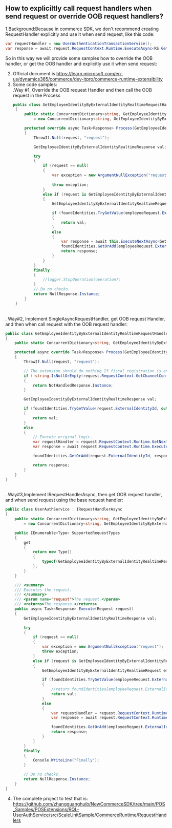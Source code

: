 ## How to expliciltly call request handlers when send request or override OOB request handlers?

1.Background:Because in commerce SDK, we don't recommend creating RequestHandler explicitly and use it when send request,  like this code:
```cs
var requestHandler = new UserAuthenticationTransactionService();
var response = await request.RequestContext.Runtime.ExecuteAsync<RS.GetEmployeeIdentityByExternalIdentityRealtimeResponse>(request, request.RequestContext, requestHandler).ConfigureAwait(false);
```
So in this way we will provide some samples how to override the OOB  handler, or get the OOB  handler and explicitly use it when send request:

2.  Official document is https://learn.microsoft.com/en-us/dynamics365/commerce/dev-itpro/commerce-runtime-extensibility
3. Some code samples:<br/>
   .Way #1,  Override the OOB request Handler and then call the OOB request in the Process
   ```cs
   public class GetEmployeeIdentityByExternalIdentityRealtimeRequestHandler : SingleAsyncRequestHandler<GetEmployeeIdentityByExternalIdentityRealtimeRequest>
    {
        public static ConcurrentDictionary<string, GetEmployeeIdentityByExternalIdentityRealtimeResponse> foundIdentities
            = new ConcurrentDictionary<string, GetEmployeeIdentityByExternalIdentityRealtimeResponse>();

        protected override async Task<Response> Process(GetEmployeeIdentityByExternalIdentityRealtimeRequest request)
        {
            ThrowIf.Null(request, "request");

            GetEmployeeIdentityByExternalIdentityRealtimeResponse val;

            try
            {
                if (request == null)
                {
                    var exception = new ArgumentNullException("request");
                   
                    throw exception;
                }
                else if (request is GetEmployeeIdentityByExternalIdentityRealtimeRequest)
                {
                    GetEmployeeIdentityByExternalIdentityRealtimeRequest employeeRequest = request as GetEmployeeIdentityByExternalIdentityRealtimeRequest;

                    if (foundIdentities.TryGetValue(employeeRequest.ExternalIdentityId, out val))
                    {    
                        return val;
                    }
                    else
                    {
                        var response = await this.ExecuteNextAsync<GetEmployeeIdentityByExternalIdentityRealtimeResponse>(request).ConfigureAwait(false);
                        foundIdentities.GetOrAdd(employeeRequest.ExternalIdentityId, response);
                        return response;
                    }
                }
            }
            finally
            {
                //logger.StopOperation(operation);
            }
            // Do no checks.
            return NullResponse.Instance;
        }
    }
   ```
<br/>
   . Way#2, Implement SingleAsyncRequestHandler, get OOB  request Handler, and then when call request with the OOB  request handler:

  ```cs
  public class GetEmployeeIdentityByExternalIdentityRealtimeRequestHandlerV2 : SingleAsyncRequestHandler<GetEmployeeIdentityByExternalIdentityRealtimeRequest>
  {
      public static ConcurrentDictionary<string, GetEmployeeIdentityByExternalIdentityRealtimeResponse> foundIdentities = new ConcurrentDictionary<string, GetEmployeeIdentityByExternalIdentityRealtimeResponse>();
  
      protected async override Task<Response> Process(GetEmployeeIdentityByExternalIdentityRealtimeRequest request)
      {
          ThrowIf.Null(request, "request");
  
          // The extension should do nothing If fiscal registration is enabled and legacy extension were used to run registration process.
          if (!string.IsNullOrEmpty(request.RequestContext.GetChannelConfiguration().FiscalRegistrationProcessId))
          {
              return NotHandledResponse.Instance;
          }
  
          GetEmployeeIdentityByExternalIdentityRealtimeResponse val;
  
          if (foundIdentities.TryGetValue(request.ExternalIdentityId, out val))
          {
              return val;
          }
          else
          {
              // Execute original logic.
              var requestHandler = request.RequestContext.Runtime.GetNextAsyncRequestHandler(request.GetType(), this);
              var response = await request.RequestContext.Runtime.ExecuteAsync<GetEmployeeIdentityByExternalIdentityRealtimeResponse>(request, request.RequestContext, requestHandler, false).ConfigureAwait(false);
  
              foundIdentities.GetOrAdd(request.ExternalIdentityId, response);
  
              return response;
          }
      }
  }
  ```
<br/>
. Way#3,Implement IRequestHandlerAsync,  then get OOB  request handler, and when send request using the base request handler:

 ```cs
 public class UserAuthService : IRequestHandlerAsync
 {
     public static ConcurrentDictionary<string, GetEmployeeIdentityByExternalIdentityRealtimeResponse> foundIdentities 
         = new ConcurrentDictionary<string, GetEmployeeIdentityByExternalIdentityRealtimeResponse>();

     public IEnumerable<Type> SupportedRequestTypes
     {
         get
         {
             return new Type[]
             {
                 typeof(GetEmployeeIdentityByExternalIdentityRealtimeRequest)
             };
         }
     }

     /// <summary>
     /// Executes the request.
     /// </summary>
     /// <param name="request">The request.</param>
     /// <returns>The response.</returns>
     public async Task<Response> Execute(Request request)
     {
         GetEmployeeIdentityByExternalIdentityRealtimeResponse val;

         try
         {
             if (request == null)
             {
                 var exception = new ArgumentNullException("request");
                 throw exception;
             }
             else if (request is GetEmployeeIdentityByExternalIdentityRealtimeRequest)
             {
                 GetEmployeeIdentityByExternalIdentityRealtimeRequest employeeRequest = request as GetEmployeeIdentityByExternalIdentityRealtimeRequest;

                 if (foundIdentities.TryGetValue(employeeRequest.ExternalIdentityId, out val))
                 {
                     //return foundIdentities[employeeRequest.ExternalIdentityId];
                     return val;
                 }
                 else
                 {
                     var requestHandler = request.RequestContext.Runtime.GetNextAsyncRequestHandler(request.GetType(), this);
                     var response = await request.RequestContext.Runtime.ExecuteAsync<GetEmployeeIdentityByExternalIdentityRealtimeResponse>(request, request.RequestContext, requestHandler, false).ConfigureAwait(false);

                     foundIdentities.GetOrAdd(employeeRequest.ExternalIdentityId, response);
                     return response;
                 }
             }
         }
         finally
         {
             Console.WriteLine("Finally");
         }

         // Do no checks.
         return NullResponse.Instance;
     }
 }
 ```

4.  The complete project to test that is:  https://github.com/zhangguanghuib/NewCommerceSDK/tree/main/POS_Samples/POSExtensions/RQL-UserAuthService/src/ScaleUnitSample/CommerceRuntime/RequestHandlers
